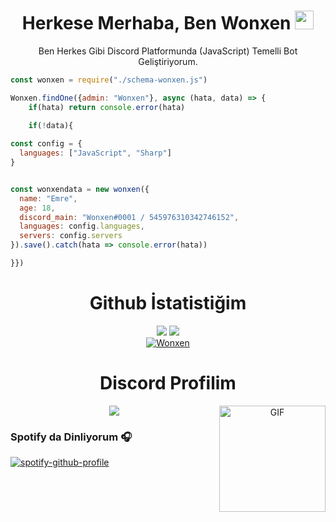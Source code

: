 <h1 align="center">Herkese Merhaba, Ben Wonxen <img src="https://media.giphy.com/media/hvRJCLFzcasrR4ia7z/giphy.gif" width="30px"></h1>
<p align="center">Ben Herkes Gibi Discord Platformunda (JavaScript) Temelli Bot Geliştiriyorum.<br></p>

```js
const wonxen = require("./schema-wonxen.js")

Wonxen.findOne({admin: "Wonxen"}, async (hata, data) => {
    if(hata) return console.error(hata)

    if(!data){
  
const config = {
  languages: ["JavaScript", "Sharp"]
}


const wonxendata = new wonxen({
  name: "Emre",
  age: 18,
  discord_main: "Wonxen#0001 / 545976310342746152",
  languages: config.languages,
  servers: config.servers
}).save().catch(hata => console.error(hata))

}})
```

  <h1 align="center">Github İstatistiğim</h1>
<p align="center">
  <a href="https://github.com/Wonxenshu/" target="_blank"><img src="https://github-readme-stats.vercel.app/api/top-langs/?username=Wonxenshu&langs_count=10&custom_title=En+Çok+Kullanılan+Diller+Top10&bg_color=171a1f&text_color=fff&icon_color=ff0000&hide_border=true&title_color=ff0000"/></a>
  <a href="https://github.com/Wonxenshu/" target="_blank"><img src="https://github-readme-stats.vercel.app/api?username=Wonxenshu&show_icons=true&locale=tr&border_radius=10px&title_color=ff0000&hide_border=true&bg_color=171a1f&text_color=fff&icon_color=ff0000&custom_title=Wonxen%27nin+Github+İstatistiği"/></a>
    <br>
  <a href="https://github.com/Wonxen/" target="_blank"><img src="https://gpvc.arturio.dev/Wonxen" alt="Wonxen"/></a>
</p>

  <h1 align="center">Discord Profilim</h1>
<p align="center">
  <a href="https://github.com/Wonxenshu/" target="_blank"><img src="https://lanyard-profile-readme.vercel.app/api/545976310342746152?theme=dark&bg=171a1f&animated=true&hideDiscrim=false&borderRadius=10px&locale=true"/></a>

<img align="right" alt="GIF" height="170px" src="https://media.giphy.com/media/J5B1Y8QZnzXXbLQIBu/giphy.gif" />

### Spotify da Dinliyorum 🎧

[![spotify-github-profile](https://spotify-github-profile.vercel.app/api/view?uid=bhf01syvx5h4s1v3jqriy5cey&cover_image=true&theme=default&bar_color=53b14f&bar_color_cover=false)](https://github.com/kittinan/spotify-github-profile)
